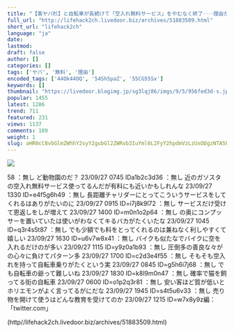 ```yaml
---
title: "【客ヤバ杉】と自転車が長続けて「空入れ無料サービス」をやむなく終了‥‥理由が酷ると題に😥"
full_url: "http://lifehack2ch.livedoor.biz/archives/51883509.html"
short_url: "lifehack2ch"
language: "ja"
date: 
lastmod: 
draft: false
author: []
categories: []
tags: ['ヤバ', '無料', '理由']
encoded_tags: ['44Ok44OQ', '54Sh5paZ', '55CG55Sx']
keywords: []
thumbnail: "https://livedoor.blogimg.jp/sg3lqj86/imgs/9/5/956fed3d-s.jpg"
popular: 1455
latest: 1286
trend: 711
featured: 231
views: 1137
comments: 189
weight: 1
slug: aHR0cC8vbGlmZWhhY2syY2gubGl2ZWRvb3IuYml6L2FyY2hpdmVzLzUxODgzNTA5Lmh0bWw=
---
```


![](https://livedoor.blogimg.jp/sg3lqj86/imgs/9/5/956fed3d-s.jpg)

58 ：無し ど動物園のだ？ 23/09/27 0745 IDa1b2c3d36 ：無し 近のガソスタの空入れ無料サービス使ってるんだが有料にも近いかもしれんな 23/09/27 1330 ID=e4f5g6h49 ：無し 長距離チャリダーにとってこういうサービスをしてくれるはありがたいのに 23/09/27 0915 ID=i7j8k9l72 ：無し サービスだけ受けて恩返しをしが増えて 23/09/27 1400 ID=m0n1o2p64 ：無し の奥にコンプッサーを置いていたは使いがわなくてキるバカがたくいたな 23/09/27 1045 ID=q3r4s5t87 ：無し でも少額でも料をとってくれるのは兼ねなく利しやすくて嬉しい 23/09/27 1630 ID=u6v7w8x41 ：無し バイクも似たなでバイクに空を入れるだけのが多い 23/09/27 1115 ID=y9z0a1b93 ：無し 圧倒多の善良な々がの心々に負けてパターン多 23/09/27 1700 ID=c2d3e4f55 ：無し そもそも空入れを持って自転車乗りがたくという実 23/09/27 0845 ID=g5h6i7j68 ：無し でも自転車の爺って難しいね 23/09/27 1830 ID=k8l9m0n47 ：無し 確率で猫を飼ってる街の自転車 23/09/27 0600 ID=o1p2q3r81 ：無し 安い客ほど質が低いとホリエモンがよく言ってるがにだな 23/09/27 1945 ID=s4t5u6v33 ：無し 売り物を開けて使うはどんな教育を受けてのか 23/09/27 1215 ID=w7x8y9z編：「twitter.com」

(http//lifehack2ch.livedoor.biz/archives/51883509.html)
